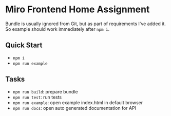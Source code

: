 # Miro Frontend Home Assignment

Bundle is usually ignored from Git, but as part of requirements I've added it.
So example should work immediately after `npm i`.

Quick Start
-----
- `npm i`
- `npm run example`

Tasks
-----

- `npm run build`: prepare bundle
- `npm run test`: run tests
- `npm run example`: open example index.html in default browser
- `npm run docs`: open auto generated documentation for API
